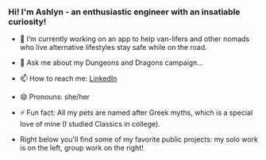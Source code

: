 ### Hi! I'm Ashlyn - an enthusiastic engineer with an insatiable curiosity!

<!--
**atshepard/atshepard** is a ✨ _special_ ✨ repository because its `README.md` (this file) appears on your GitHub profile.

Here are some ideas to get you started:
-->

- 🔭 I’m currently working on an app to help van-lifers and other nomads who live alternative lifestyles stay safe while on the road.
- 💬 Ask me about my Dungeons and Dragons campaign...
- 📫 How to reach me: [LinkedIn](https://www.linkedin.com/in/atshepard/)
- 😄 Pronouns: she/her
- ⚡ Fun fact: All my pets are named after Greek myths, which is a special love of mine (I studied Classics in college).


- Right below you'll find some of my favorite public projects: my solo work is on the left, group work on the right!

